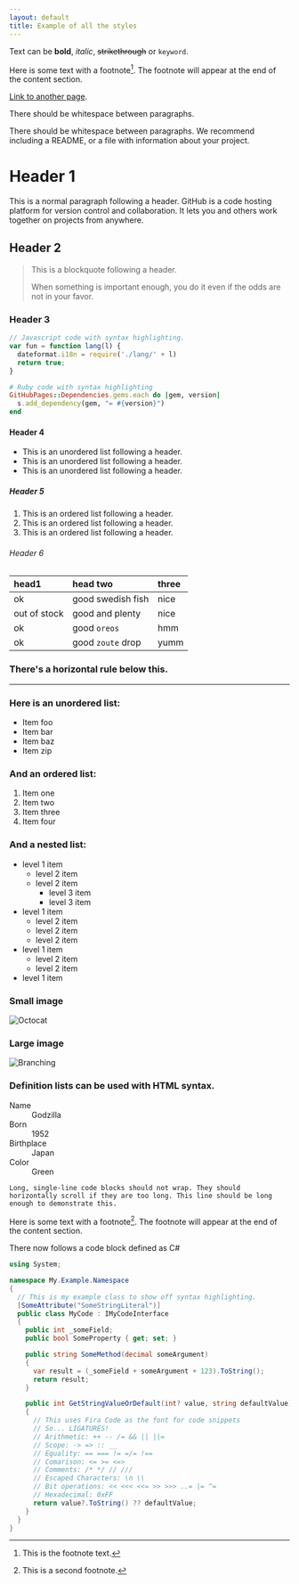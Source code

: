 ```yaml
---
layout: default
title: Example of all the styles
---
```


Text can be **bold**, _italic_, ~~strikethrough~~ or `keyword`.

Here is some text with a footnote[^1]. The footnote will appear at the end of the content section.

[Link to another page](./another-page.html).

There should be whitespace between paragraphs.

There should be whitespace between paragraphs. We recommend including a README, or a file with information about your project.

# Header 1

This is a normal paragraph following a header. GitHub is a code hosting platform for version control and collaboration. It lets you and others work together on projects from anywhere.

## Header 2

> This is a blockquote following a header.
>
> When something is important enough, you do it even if the odds are not in your favor.

### Header 3

```js
// Javascript code with syntax highlighting.
var fun = function lang(l) {
  dateformat.i18n = require('./lang/' + l)
  return true;
}
```

```ruby
# Ruby code with syntax highlighting
GitHubPages::Dependencies.gems.each do |gem, version|
  s.add_dependency(gem, "= #{version}")
end
```

#### Header 4

*   This is an unordered list following a header.
*   This is an unordered list following a header.
*   This is an unordered list following a header.

##### Header 5

1.  This is an ordered list following a header.
2.  This is an ordered list following a header.
3.  This is an ordered list following a header.

###### Header 6

| head1        | head two          | three |
|:-------------|:------------------|:------|
| ok           | good swedish fish | nice  |
| out of stock | good and plenty   | nice  |
| ok           | good `oreos`      | hmm   |
| ok           | good `zoute` drop | yumm  |

### There's a horizontal rule below this.

* * *

### Here is an unordered list:

*   Item foo
*   Item bar
*   Item baz
*   Item zip

### And an ordered list:

1.  Item one
1.  Item two
1.  Item three
1.  Item four

### And a nested list:

- level 1 item
  - level 2 item
  - level 2 item
    - level 3 item
    - level 3 item
- level 1 item
  - level 2 item
  - level 2 item
  - level 2 item
- level 1 item
  - level 2 item
  - level 2 item
- level 1 item

### Small image

![Octocat](https://github.githubassets.com/images/icons/emoji/octocat.png)

### Large image

![Branching](https://guides.github.com/activities/hello-world/branching.png)


### Definition lists can be used with HTML syntax.

<dl>
<dt>Name</dt>
<dd>Godzilla</dd>
<dt>Born</dt>
<dd>1952</dd>
<dt>Birthplace</dt>
<dd>Japan</dd>
<dt>Color</dt>
<dd>Green</dd>
</dl>

```
Long, single-line code blocks should not wrap. They should horizontally scroll if they are too long. This line should be long enough to demonstrate this.
```

Here is some text with a footnote[^2]. The footnote will appear at the end of the content section.

There now follows a code block defined as C#
```csharp
using System;

namespace My.Example.Namespace
{
  // This is my example class to show off syntax highlighting.
  [SomeAttribute("SomeStringLiteral")]
  public class MyCode : IMyCodeInterface
  {
    public int _someField;
    public bool SomeProperty { get; set; }

    public string SomeMethod(decimal someArgument)
    {
      var result = (_someField + someArgument + 123).ToString();
      return result;
    }

    public int GetStringValueOrDefault(int? value, string defaultValue)
    {
      // This uses Fira Code as the font for code snippets
      // So... LIGATURES!
      // Arithmetic: ++ -- /= && || ||=
      // Scope: -> => :: __
      // Equality: == === != =/= !==
      // Comarison: <= >= <=>
      // Comments: /* */ // ///
      // Escaped Characters: \n \\
      // Bit operations: << <<< <<= >> >>> ..= |= ^=
      // Hexadecimal: 0xFF
      return value?.ToString() ?? defaultValue;
    }
  }
}
```

[^1]: This is the footnote text.

[^2]: This is a second footnote.